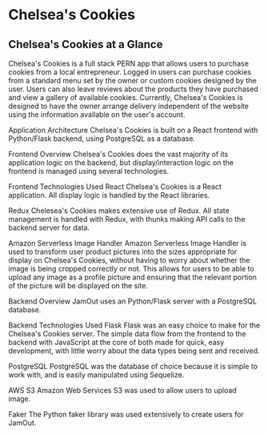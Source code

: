 # Chelsea's Cookies

## Chelsea's Cookies at a Glance

Chelsea's Cookies is a full stack PERN app that allows users to purchase cookies from a local entrepreneur. Logged in users can purchase cookies from a standard menu set by the owner or custom cookies designed by the user. Users can also leave reviews about the products they have purchased and view a gallery of available cookies. Currently, Chelsea's Cookies is designed to have the owner arrange delivery independent of the website using the information available on the user's account.

Application Architecture
Chelsea's Cookies is built on a React frontend with Python/Flask backend, using PostgreSQL as a database.

Frontend Overview
Chelsea's Cookies does the vast majority of its application logic on the backend, but display/interaction logic on the frontend is managed using several technologies.

Frontend Technologies Used
React
Chelsea's Cookies is a React application. All display logic is handled by the React libraries.

Redux
Chelesea's Cookies makes extensive use of Redux. All state management is handled with Redux, with thunks making API calls to the backend server for data.

Amazon Serverless Image Handler
Amazon Serverless Image Handler is used to transform user product pictures into the sizes appropriate for display on Chelsea's Cookies, without having to worry about whether the image is being cropped correctly or not. This allows for users to be able to upload any image as a profile picture and ensuring that the relevant portion of the picture will be displayed on the site.

Backend Overview
JamOut uses an Python/Flask server with a PostgreSQL database.

Backend Technologies Used
Flask
Flask was an easy choice to make for the Chelsea's Cookies server. The simple data flow from the frontend to the backend with JavaScript at the core of both made for quick, easy development, with little worry about the data types being sent and received.

PostgreSQL
PostgreSQL was the database of choice because it is simple to work with, and is easily manipulated using Sequelize.

AWS S3
Amazon Web Services S3 was used to allow users to upload image.

Faker
The Python faker library was used extensively to create users for JamOut.


